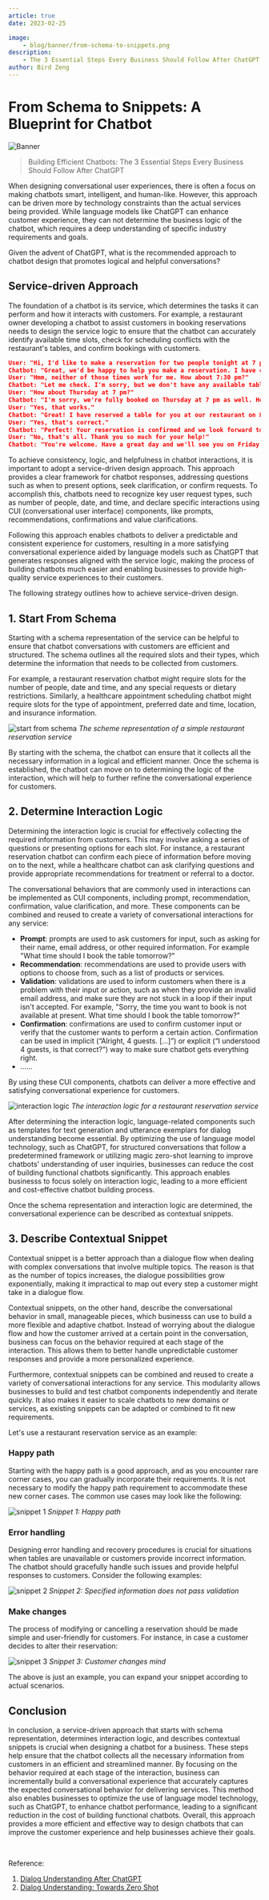 ```yaml
---
article: true
date: 2023-02-25

image:
    - blog/banner/from-schema-to-snippets.png
description:
    - The 3 Essential Steps Every Business Should Follow After ChatGPT
author: Bird Zeng
---
```


# From Schema to Snippets: A Blueprint for Chatbot
![Banner](/images/blog/banner/from-schema-to-snippets.png)

> Building Efficient Chatbots: The 3 Essential Steps Every Business Should Follow After ChatGPT

When designing conversational user experiences, there is often a focus on making chatbots smart, intelligent, and human-like. However, this approach can be driven more by technology constraints than the actual services being provided. While language models like ChatGPT can enhance customer experience, they can not determine the business logic of the chatbot, which requires a deep understanding of specific industry requirements and goals.

Given the advent of ChatGPT, what is the recommended approach to chatbot design that promotes logical and helpful conversations? 

## Service-driven Approach

The foundation of a chatbot is its service, which determines the tasks it can perform and how it interacts with customers. For example, a restaurant owner developing a chatbot to assist customers in booking reservations needs to design the service logic to ensure that the chatbot can accurately identify available time slots, check for scheduling conflicts with the restaurant's tables, and confirm bookings with customers.

``` json 
User: "Hi, I'd like to make a reservation for two people tonight at 7 pm."
Chatbot: "Great, we'd be happy to help you make a reservation. I have checked our availability and unfortunately we are fully booked at 7 pm tonight. However, we do have availability at 6 pm or 8 pm. Would either of those times work for you?"
User: "Hmm, neither of those times work for me. How about 7:30 pm?"
Chatbot: "Let me check. I'm sorry, but we don't have any available tables at 7:30 pm either. Would you like me to check other days or times for you?"
User: "How about Thursday at 7 pm?"
Chatbot: "I'm sorry, we're fully booked on Thursday at 7 pm as well. However, we do have availability on Friday at 7 pm. Would you like to reserve a table for Friday instead?"
User: "Yes, that works."
Chatbot: "Great! I have reserved a table for you at our restaurant on Friday at 7 pm. Can I confirm your reservation under the name of John?"
User: "Yes, that's correct."
Chatbot: "Perfect! Your reservation is confirmed and we look forward to seeing you on Friday. Is there anything else I can assist you with?"
User: "No, that's all. Thank you so much for your help!"
Chatbot: "You're welcome. Have a great day and we'll see you on Friday!"
```

To achieve consistency, logic, and helpfulness in chatbot interactions, it is important to adopt a service-driven design approach. This approach provides a clear framework for chatbot responses, addressing questions such as when to present options, seek clarification, or confirm requests. To accomplish this, chatbots need to recognize key user request types, such as number of people, date, and time, and declare specific interactions using CUI (conversational user interface) components, like prompts, recommendations, confirmations and value clarifications.

Following this approach enables chatbots to deliver a predictable and consistent experience for customers, resulting in a more satisfying conversational experience aided by language models such as ChatGPT that generates responses aligned with the service logic, making the process of building chatbots much easier and enabling businesses to provide high-quality service experiences to their customers.

The following strategy outlines how to achieve service-driven design.

## 1. Start From Schema

Starting with a schema representation of the service can be helpful to ensure that chatbot conversations with customers are efficient and structured. The schema outlines all the required slots and their types, which determine the information that needs to be collected from customers. 

For example, a restaurant reservation chatbot might require slots for the number of people, date and time, and any special requests or dietary restrictions. Similarly, a healthcare appointment scheduling chatbot might require slots for the type of appointment, preferred date and time, location, and insurance information. 

![start from schema](/images/blog/from-schema-to-snippets/start-from-schema.png)
*The scheme representation of a simple restaurant reservation service*

By starting with the schema, the chatbot can ensure that it collects all the necessary information in a logical and efficient manner. Once the schema is established, the chatbot can move on to determining the logic of the interaction, which will help to further refine the conversational experience for customers.

## 2. Determine Interaction Logic

Determining the interaction logic is crucial for effectively collecting the required information from customers. This may involve asking a series of questions or presenting options for each slot. For instance, a restaurant reservation chatbot can confirm each piece of information before moving on to the next, while a healthcare chatbot can ask clarifying questions and provide appropriate recommendations for treatment or referral to a doctor.

The conversational behaviors that are commonly used in interactions can be implemented as CUI components, including prompt, recommendation, confirmation, value clarification, and more. These components can be combined and reused to create a variety of conversational interactions for any service: 
- **Prompt**: prompts are used to ask customers for input, such as asking for their name, email address, or other required information. For example "What time should I book the table tomorrow?"
- **Recommendation**: recommendations are used to provide users with options to choose from, such as a list of products or services.
- **Validation**: validations are used to inform customers when there is a problem with their input or action, such as when they provide an invalid email address, and make sure they are not stuck in a loop if their input isn't accepted. For example, "Sorry, the time you want to book is not available at present. What time should I book the table tomorrow?"
- **Confirmation**: confirmations are used to confirm customer input or verify that the customer wants to perform a certain action. Confirmation can be used in implicit (“Alright, 4 guests. [...]”) or explicit (“I understood 4 guests, is that correct?”) way to make sure chatbot gets everything right.
- ……

By using these CUI components, chatbots can deliver a more effective and satisfying conversational experience for customers.

![interaction logic](/images/blog/from-schema-to-snippets/interaction-logic.png)
*The interaction logic for a restaurant reservation service*

After determining the interaction logic, language-related components such as templates for text generation and utterance exemplars for dialog understanding become essential. By optimizing the use of language model technology, such as ChatGPT, for structured conversations that follow a predetermined framework or utilizing magic zero-shot learning to improve chatbots' understanding of user inquiries, businesses can reduce the cost of building functional chatbots significantly. This approach enables businesss to focus solely on interaction logic, leading to a more efficient and cost-effective chatbot building process.

Once the schema representation and interaction logic are determined, the conversational experience can be described as contextual snippets.

## 3. Describe Contextual Snippet

Contextual snippet is a better approach than a dialogue flow when dealing with complex conversations that involve multiple topics. The reason is that as the number of topics increases, the dialogue possibilities grow exponentially, making it impractical to map out every step a customer might take in a dialogue flow.

Contextual snippets, on the other hand, describe the conversational behavior in small, manageable pieces, which businesss can use to build a more flexible and adaptive chatbot. Instead of worrying about the dialogue flow and how the customer arrived at a certain point in the conversation, business can focus on the behavior required at each stage of the interaction. This allows them to better handle unpredictable customer responses and provide a more personalized experience.

Furthermore, contextual snippets can be combined and reused to create a variety of conversational interactions for any service. This modularity allows businesses to build and test chatbot components independently and iterate quickly. It also makes it easier to scale chatbots to new domains or services, as existing snippets can be adapted or combined to fit new requirements.

Let's use a restaurant reservation service as an example:

### Happy path

Starting with the happy path is a good approach, and as you encounter rare corner cases, you can gradually incorporate their requirements. It is not necessary to modify the happy path requirement to accommodate these new corner cases. The common use cases may look like the following:

![snippet 1](/images/blog/from-schema-to-snippets/snippet1.png)
*Snippet 1: Happy path*

### Error handling

Designing error handling and recovery procedures is crucial for situations when tables are unavailable or customers provide incorrect information. The chatbot should gracefully handle such issues and provide helpful responses to customers. Consider the following examples:

![snippet 2](/images/blog/from-schema-to-snippets/snippet2.png)
*Snippet 2: Specified information does not pass validation*

### Make changes

The process of modifying or cancelling a reservation should be made simple and user-friendly for customers. For instance, in case a customer decides to alter their reservation: 

![snippet 3](/images/blog/from-schema-to-snippets/snippet3.png)
*Snippet 3: Customer changes mind*

The above is just an example, you can expand your snippet according to actual scenarios.

## Conclusion

In conclusion, a service-driven approach that starts with schema representation, determines interaction logic, and describes contextual snippets is crucial when designing a chatbot for a business. These steps help ensure that the chatbot collects all the necessary information from customers in an efficient and streamlined manner. By focusing on the behavior required at each stage of the interaction, business can incrementally build a conversational experience that accurately captures the expected conversational behavior for delivering services. This method also enables businesses to optimize the use of language model technology, such as ChatGPT, to enhance chatbot performance, leading to a significant reduction in the cost of building functional chatbots. Overall, this approach provides a more efficient and effective way to design chatbots that can improve the customer experience and help businesses achieve their goals.

<br>

Reference:
1. [Dialog Understanding After ChatGPT](https://opencui.medium.com/dialog-understanding-after-chatgpt-b19c6291eee3)
2. [Dialog Understanding: Towards Zero Shot](https://opencui.medium.com/dialog-understanding-3-origin-of-llms-zero-shot-capability-813b1f863463)